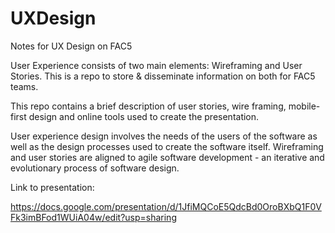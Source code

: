 # UXDesign
Notes for UX Design on FAC5

User Experience consists of two main elements: Wireframing and User Stories. This is a repo to store & disseminate information on both for FAC5 teams.

This repo contains a brief description of user stories, wire framing, mobile-first design and online tools used to create the presentation.

User experience design involves the needs of the users of the software as well as the design processes used to create the software itself. Wireframing and user stories are aligned to agile software development - an iterative and evolutionary process of software design.

Link to presentation:

https://docs.google.com/presentation/d/1JfiMQCoE5QdcBd0OroBXbQ1F0VFk3imBFod1WUiA04w/edit?usp=sharing
